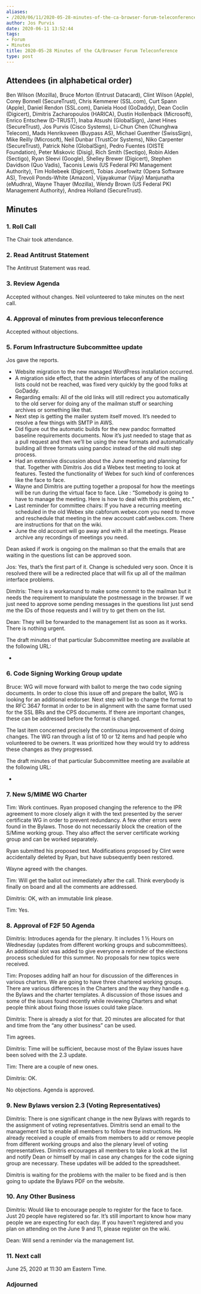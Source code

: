 ```yaml
---
aliases:
- /2020/06/11/2020-05-28-minutes-of-the-ca-browser-forum-teleconference/
author: Jos Purvis
date: 2020-06-11 13:52:44
tags:
- Forum
- Minutes
title: 2020-05-28 Minutes of the CA/Browser Forum Teleconference
type: post
---
```


## Attendees (in alphabetical order)

Ben Wilson (Mozilla), Bruce Morton (Entrust Datacard), Clint Wilson (Apple), Corey Bonnell (SecureTrust), Chris Kemmerer (SSL.com), Curt Spann (Apple), Daniel Rendon (SSL.com), Daniela Hood (GoDaddy), Dean Coclin (Digicert), Dimitris Zacharopoulos (HARICA), Dustin Hollenback (Microsoft), Enrico Entschew (D-TRUST), Inaba Atsushi (GlobalSign), Janet Hines (SecureTrust), Jos Purvis (Cisco Systems), Li-Chun Chen (Chunghwa Telecom), Mads Henriksveen (Buypass AS), Michael Guenther (SwissSign), Mike Reilly (Microsoft), Neil Dunbar (TrustCor Systems), Niko Carpenter (SecureTrust), Patrick Nohe (GlobalSign), Pedro Fuentes (OISTE Foundation), Peter Miskovic (Disig), Rich Smith (Sectigo), Robin Alden (Sectigo), Ryan Sleevi (Google), Shelley Brewer (Digicert), Stephen Davidson (Quo Vadis), Taconis Lewis (US Federal PKI Management Authority), Tim Hollebeek (Digicert), Tobias Josefowitz (Opera Software AS), Trevoli Ponds-White (Amazon), Vijayakumar (Vijay) Manjunatha (eMudhra), Wayne Thayer (Mozilla), Wendy Brown (US Federal PKI Management Authority), Andrea Holland (SecureTrust).

## Minutes

### 1. Roll Call

The Chair took attendance.

### 2. Read Antitrust Statement

The Antitrust Statement was read.

### 3. Review Agenda

Accepted without changes. Neil volunteered to take minutes on the next call.

### 4. Approval of minutes from previous teleconference

Accepted without objections.

### 5. Forum Infrastructure Subcommittee update

Jos gave the reports.

- Website migration to the new managed WordPress installation occurred.
- A migration side effect, that the admin interfaces of any of the mailing lists could not be reached, was fixed very quickly by the good folks at GoDaddy.
- Regarding emails: All of the old links will still redirect you automatically to the old server for doing any of the mailman stuff or searching archives or something like that.
- Next step is getting the mailer system itself moved. It’s needed to resolve a few things with SMTP in AWS.
- Did figure out the automatic builds for the new pandoc formatted baseline requirements documents. Now it’s just needed to stage that as a pull request and then we’ll be using the new formats and automatically building all three formats using pandoc instead of the old multi step process.
- Had an extensive discussion about the June meeting and planning for that. Together with Dimitris Jos did a Webex test meeting to look at features. Tested the functionality of Webex for such kind of conferences like the face to face.
- Wayne and Dimitris are putting together a proposal for how the meetings will be run during the virtual face to face. Like : “Somebody is going to have to manage the meeting. Here is how to deal with this problem, etc.”
- Last reminder for committee chairs: If you have a recurring meeting scheduled in the old Webex site cabforum.webex.com you need to move and reschedule that meeting in the new account cabf.webex.com. There are instructions for that on the wiki.
- June the old account will go away and with it all the meetings. Please archive any recordings of meetings you need.

Dean asked if work is ongoing on the mailman so that the emails that are waiting in the questions list can be approved soon.

Jos: Yes, that’s the first part of it. Change is scheduled very soon. Once it is resolved there will be a redirected place that will fix up all of the mailman interface problems.

Dimitris: There is a workaround to make some commit to the mailman but it needs the requirement to manipulate the postmessage in the browser. If we just need to approve some pending messages in the questions list just send me the IDs of those requests and I will try to get them on the list.

Dean: They will be forwarded to the management list as soon as it works. There is nothing urgent.

The draft minutes of that particular Subcommittee meeting are available at the following URL:

-

### 6. Code Signing Working Group update

Bruce: WG will move forward with ballot to merge the two code signing documents. In order to close this issue off and prepare the ballot, WG is looking for an additional endorser. Next step will be to change the format to the RFC 3647 format in order to be in alignment with the same format used for the SSL BRs and the CPS documents. If there are important changes, these can be addressed before the format is changed.

The last item concerned precisely the continuous improvement of doing changes. The WG ran through a list of 10 or 12 items and had people who volunteered to be owners. It was prioritized how they would try to address these changes as they progressed.

The draft minutes of that particular Subcommittee meeting are available at the following URL:

-

### 7. New S/MIME WG Charter

Tim: Work continues. Ryan proposed changing the reference to the IPR agreement to more closely align it with the text presented by the server certificate WG in order to prevent redundancy. A few other errors were found in the Bylaws. Those do not necessarily block the creation of the S/Mime working group. They also affect the server certificate working group and can be worked separately.

Ryan submitted his proposed text. Modifications proposed by Clint were accidentally deleted by Ryan, but have subsequently been restored.

Wayne agreed with the changes.

Tim: Will get the ballot out immediately after the call. Think everybody is finally on board and all the comments are addressed.

Dimitris: OK, with an immutable link please.

Tim: Yes.

### 8. Approval of F2F 50 Agenda

Dimitris: Introduces agenda for the plenary. It includes 1 ½ Hours on Wednesday (updates from different working groups and subcommittees). An additional slot was added to give everyone a reminder of the elections process scheduled for this summer. No proposals for new topics were received.

Tim: Proposes adding half an hour for discussion of the differences in various charters. We are going to have three chartered working groups. There are various differences in the Charters and the way they handle e.g. the Bylaws and the charter templates. A discussion of those issues and some of the issues found recently while reviewing Charters and what people think about fixing those issues could take place.

Dimitris: There is already a slot for that. 20 minutes are allocated for that and time from the “any other business” can be used.

Tim agrees.

Dimitris: Time will be sufficient, because most of the Bylaw issues have been solved with the 2.3 update.

Tim: There are a couple of new ones.

Dimitris: OK.

No objections. Agenda is approved.

### 9. New Bylaws version 2.3 (Voting Representatives)

Dimitris: There is one significant change in the new Bylaws with regards to the assignment of voting representatives. Dimitris send an email to the management list to enable all members to follow these instructions. He already received a couple of emails from members to add or remove people from different working groups and also the plenary level of voting representatives. Dimitris encourages all members to take a look at the list and notify Dean or himself by mail in case any changes for the code signing group are necessary. These updates will be added to the spreadsheet.

Dimitris is waiting for the problems with the mailer to be fixed and is then going to update the Bylaws PDF on the website.

### 10. Any Other Business

Dimitris: Would like to encourage people to register for the face to face. Just 20 people have registered so far. It’s still important to know how many people we are expecting for each day. If you haven’t registered and you plan on attending on the June 9 and 11, please register on the wiki.

Dean: Will send a reminder via the management list.

### 11. Next call

June 25, 2020 at 11:30 am Eastern Time.

### Adjourned